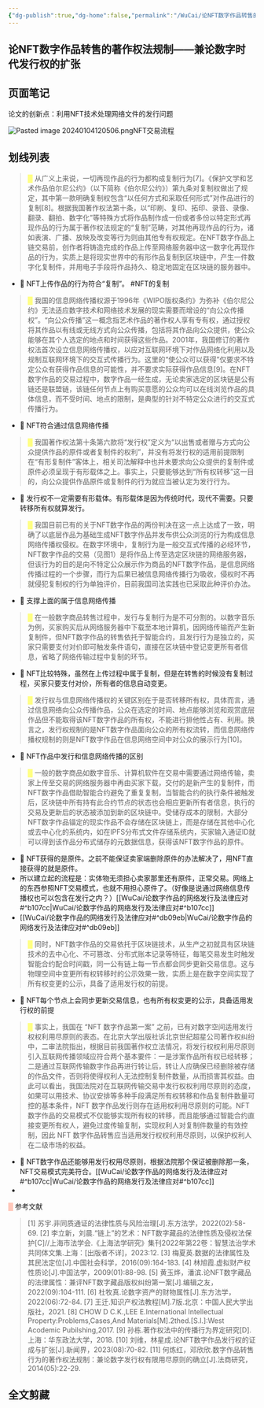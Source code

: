 ```yaml
---
{"dg-publish":true,"dg-home":false,"permalink":"/WuCai/论NFT数字作品转售的著作权法规制——兼论数字时代发行权的扩张/","dgPassFrontmatter":true}
---
```



## 论NFT数字作品转售的著作权法规制——兼论数字时代发行权的扩张 

## 页面笔记

论文的创新点：利用NFT技术处理网络文件的发行问题



![Pasted image 20240104120506.png](/img/user/attachment/Pasted%20image%2020240104120506.png)NFT交易流程
## 划线列表
> 
> <font color="#FFFF83">█  </font>从广义上来说，一切再现作品的行为都构成复制行为[7]。《保护文学和艺术作品伯尔尼公约》（以下简称《伯尔尼公约》）第九条对复制权做出了规定，其中第一款明确复制权包含“以任何方式和采取任何形式”对作品进行的复制[8]。根据我国著作权法第十条，以“印刷、复印、拓印、录音、录像、翻录、翻拍、数字化”等特殊方式将作品制作成一份或者多份以特定形式再现作品的行为属于著作权法规定的“复制”范畴，对其他再现作品的行为，诸如表演、广播、放映及改变等行为则由其他专有权规定。在NFT数字作品上链交易前，创作者将铸造完成的作品上传至网络服务器中这一数字化再现作品的行为，实质上是将现实世界中的有形作品复制到区块链中，产生一件数字化复制件，并用电子手段将作品持久、稳定地固定在区块链的服务器中。
- 📝 NFT上传作品的行为符合“复制”。 #NFT的复制

> <font color="#FFFF83">█  </font>我国的信息网络传播权源于1996年《WIPO版权条约》为弥补《伯尔尼公约》无法适应数字技术和网络技术发展的现实需要而增设的“向公众传播权”。“向公众传播”这一概念指艺术作品的著作权人享有专有权，通过授权将其作品以有线或无线方式向公众传播，包括将其作品向公众提供，使公众能够在其个人选定的地点和时间获得这些作品。2001年，我国修订的著作权法首次设立信息网络传播权，以应对互联网环境下对作品网络化利用以及规制互联网环境下的交互式传播行为。这里的“使公众可以获得”仅要求不特定公众有获得作品信息的可能性，并不要求实际获得作品信息[9]。在NFT数字作品的交易过程中，数字作品一经生成，无论卖家选定的区块链是公有链还是联盟链，该链任何节点上有购买意愿的公众均可以在线浏览作品的具体信息，而不受时间、地点的限制，是典型的针对不特定公众进行的交互式传播行为。
- 📝 NFT符合通过信息网络传播

> <font color="#FFFF83">█  </font>我国著作权法第十条第六款将“发行权”定义为“以出售或者赠与方式向公众提供作品的原件或者复制件的权利”，并没有将发行权的适用前提限制在“有形复制件”客体上，相关司法解释中也并未要求向公众提供的复制件或原件必须呈现于有形载体之上。事实上，只要能够达到“所有权转移”这一目的，向公众提供作品原件或复制件的行为就应当被认定为发行行为。
- 📝 发行权不一定需要有形载体。有形载体是因为传统时代，现代不需要。只要转移所有权就算发行。

> <font color="#FFFF83">█  </font>我国目前已有的关于NFT数字作品的两份判决在这一点上达成了一致，明确了以底层作品为基础生成NFT数字作品并发布供公众浏览的行为构成信息网络传播权侵权。在数字环境中，复制行为是一般交互式传播的必经环节，NFT数字作品的交易（见图1）是将作品上传至选定区块链的网络服务器，但该行为的目的是向不特定公众展示作为商品的NFT数字作品，是信息网络传播过程的一个步骤，而行为后果已被信息网络传播行为吸收，侵权时不再就侵犯复制权的行为单独评价，目前我国司法实践也已采取此种评价办法。
- 📝 支撑上面的属于信息网络传播

> <font color="#FFFF83">█  </font>在一般数字商品转售过程中，发行与复制行为是不可分割的。以数字音乐为例，买家购买后从网络服务器中下载至本地计算机，因网络传输而产生新复制件，但NFT数字作品的转售依托于智能合约，且发行行为是独立的，买家只需要支付对价即可触发条件语句，直接在区块链中登记变更所有者信息，省略了网络传输过程中复制的环节。
- 📝 NFT比较特殊，虽然在上传过程中属于复制，但是在转售的时候没有复制过程，买家只要支付对价，所有者的信息自动变更。

> <font color="#FFFF83">█  </font>发行权与信息网络传播权的关键区别在于是否转移所有权，具体而言，通过信息网络向公众传播作品，公众在选定的时间、地点能够浏览和观赏底层作品但不能取得该NFT数字作品的所有权，不能进行排他性占有、利用。换言之，发行权规制的是NFT数字作品面向公众的所有权流转，而信息网络传播权规制的则是NFT数字作品在信息网络空间中对公众的展示行为[10]。
- 📝 NFT作品中发行和信息网络传播的区别

> <font color="#FFFF83">█  </font>一般的数字商品如数字音乐、计算机软件在交易中需要通过网络传输，卖家上传至交易的网络服务器中再由买家下载，交付的是新产生的复制件，而NFT数字作品借助智能合约避免了重复复制，当智能合约的执行条件被触发后，区块链中所有持有此合约节点的状态也会相应更新所有者信息，执行的交易及更新后的状态被添加到新的区块链中。受储存成本的限制，大部分NFT数字作品锚定的现实作品不会存储在区块链上，而是存储在其他中心化或去中心化的系统内，如在IPFS分布式文件存储系统内，买家输入通证ID就可以得到该作品分布式储存的元数据信息，获得该NFT数字作品的原件。
- 📝 NFT获得的是原件。之前不能保证卖家端删除原件的办法解决了，用NFT直接获得的就是原件。
- 所以建立起的流程是：实体物无须担心卖家那里还有原件，正常交易。网络上的东西参照NFT交易模式，也就不用担心原件了。（好像是说通过网络信息传播权也可以包含在发行之内？）[[WuCai/论数字作品的网络发行及法律应对#^b107cc\|WuCai/论数字作品的网络发行及法律应对#^b107cc]]
- [[WuCai/论数字作品的网络发行及法律应对#^db09eb\|WuCai/论数字作品的网络发行及法律应对#^db09eb]]

> <font color="#FFFF83">█  </font>同时，NFT数字作品的交易依托于区块链技术，从生产之初就具有区块链技术的去中心化、不可篡改、分布式账本记录等特征，每笔交易发生时触发智能合约配合时间戳，同一公有链上每一节点都会同步更新交易信息。这与物理空间中变更所有权转移时的公示效果一致，实质上是在数字空间实现了所有权变更的公示，具备了适用发行权的前提。
- 📝 NFT每个节点上会同步更新交易信息，也有所有权变更的公示，具备适用发行权的前提

> <font color="#FFFF83">█  </font>事实上，我国在 “NFT 数字作品第一案” 之前，已有对数字空间适用发行权权利用尽原则的表态。在北京大学出版社诉北京世纪超星公司著作权纠纷中，二审法院指出，根据目前我国著作权立法情况，将发行权权利用尽原则引入互联网传播领域应符合两个基本要件：一是涉案作品所有权已经转移；二是通过互联网传输数字作品再进行转让后，转让人应确保已经删除被存储的作品文件，否则将使得权利人无法控制复制件数量，从而损害其权益。由此可以看出，我国法院对在互联网传输交易中发行权权利用尽原则的态度，如果可以用技术、协议安排等多种手段满足所有权转移和作品复制件数量可控的基本条件，NFT 数字作品发行则存在适用权利用尽原则的可能。NFT 数字作品的交易模式不仅能够实现所有权的转移，而且能够通过智能合约直接变更所有权人，避免过度传输复制，实现权利人对复制件数量的有效控制，因此 NFT 数字作品转售应当适用发行权权利用尽原则，以保护权利人在二级市场的权益。
- 📝 NFT数字作品还能够用发行权用尽原则，根据法院那个保证被删除那一条，NFT交易模式完美符合。[[WuCai/论数字作品的网络发行及法律应对#^b107cc\|WuCai/论数字作品的网络发行及法律应对#^b107cc]]
- 
<font color="#FFC7BA">█  </font>参考文献
> [1] 苏宇.非同质通证的法律性质与风险治理[J].东方法学，2022(02):58-69.
> [2] 李立新，刘晨.“链上”的艺术：NFT数字藏品的法律性质及侵权法保护[C]//上海市法学会.《上海法学研究》集刊2022年第22卷：智慧法治学术共同体文集.上海：[出版者不详]，2023:12.
> [3] 梅夏英.数据的法律属性及其民法定位[J].中国社会科学，2016(09):164-183.
> [4] 林旭霞.虚拟财产权性质论[J].中国法学，2009(01):88-98.
> [5] 黄玉烨，潘滨.论NFT数字藏品的法律属性：兼评NFT数字藏品版权纠纷第一案[J].编辑之友，2022(09):104-111.
> [6] 杜牧真.论数字资产的财物属性[J].东方法学，2022(06):72-84.
> [7] 王迁.知识产权法教程[M].7版.北京：中国人民大学出版社，2021.
> [8] CHOW D C.K.,LEE E.International Intellectual Property:Problems,Cases,And Materials[M].2thed.[S.l.]:West Acodemic Pubilshing,2017.
> [9] 孙栋.著作权法中的传播行为界定研究[D].上海：华东政法大学，2018.
> [10] 刘维，林星成.论NFT数字作品发行权的证成与扩张[J].新闻界，2023(08):70-82.
> [11] 何炼红，邓欣欣.数字作品转售行为的著作权法规制：兼论数字发行权有限用尽原则的确立[J].法商研究，2014(05):22-29.




## 全文剪藏



